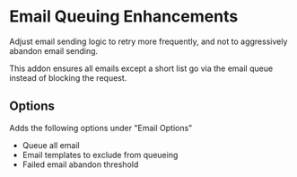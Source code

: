 # Email Queuing Enhancements

Adjust email sending logic to retry more frequently, and not to aggressively abandon email sending.

This addon ensures all emails except a short list go via the email queue instead of blocking the request.

## Options

Adds the following options under "Email Options"
- Queue all email
- Email templates to exclude from queueing
- Failed email abandon threshold
